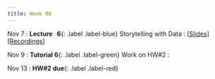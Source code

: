 ```yaml
---
title: Week 08
---
```


Nov 7
: **Lecture &nbsp; 6**{: .label .label-blue} Storytelling with Data
  : [[Slides](https://luminus.nus.edu.sg)] [[Recordings](https://luminus.nus.edu.sg)]

Nov 9
: **Tutorial 6**{: .label .label-green} Work on HW#2
  : [](#) 

Nov 13
: **HW#2 due**{: .label .label-red}

